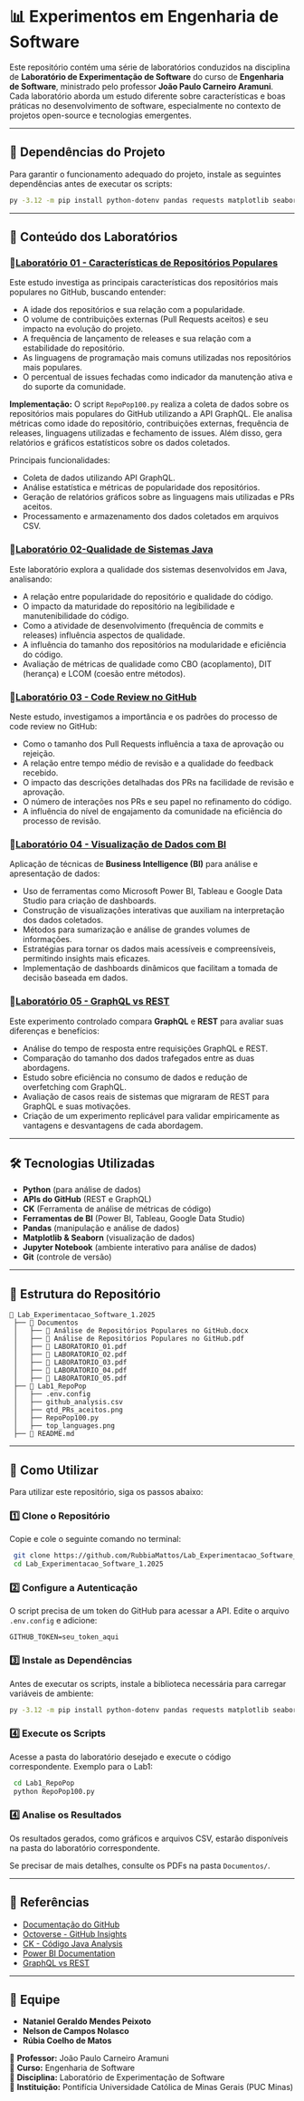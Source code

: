 # 📊 Experimentos em Engenharia de Software

Este repositório contém uma série de laboratórios conduzidos na disciplina de **Laboratório de Experimentação de Software** do curso de **Engenharia de Software**, ministrado pelo professor **João Paulo Carneiro Aramuni**. Cada laboratório aborda um estudo diferente sobre características e boas práticas no desenvolvimento de software, especialmente no contexto de projetos open-source e tecnologias emergentes.

---

## 📌 Dependências do Projeto

Para garantir o funcionamento adequado do projeto, instale as seguintes dependências antes de executar os scripts:

```sh
py -3.12 -m pip install python-dotenv pandas requests matplotlib seaborn
```

---

## 📌 Conteúdo dos Laboratórios

### 🔹[Laboratório 01 - Características de Repositórios Populares](Documentos/LABORATÓRIO_01.pdf)
Este estudo investiga as principais características dos repositórios mais populares no GitHub, buscando entender:
- A idade dos repositórios e sua relação com a popularidade.
- O volume de contribuições externas (Pull Requests aceitos) e seu impacto na evolução do projeto.
- A frequência de lançamento de releases e sua relação com a estabilidade do repositório.
- As linguagens de programação mais comuns utilizadas nos repositórios mais populares.
- O percentual de issues fechadas como indicador da manutenção ativa e do suporte da comunidade.

**Implementação:**
O script `RepoPop100.py` realiza a coleta de dados sobre os repositórios mais populares do GitHub utilizando a API 
GraphQL. Ele analisa métricas como idade do repositório, contribuições externas, frequência de releases, linguagens utilizadas e fechamento de issues. Além disso, gera relatórios e gráficos estatísticos sobre os dados coletados. 

Principais funcionalidades:
- Coleta de dados utilizando API GraphQL.
- Análise estatística e métricas de popularidade dos repositórios.
- Geração de relatórios gráficos sobre as linguagens mais utilizadas e PRs aceitos.
- Processamento e armazenamento dos dados coletados em arquivos CSV.

### 🔹[Laboratório 02-Qualidade de Sistemas Java](Documentos/LABORATÓRIO_02.pdf)
Este laboratório explora a qualidade dos sistemas desenvolvidos em Java, analisando:
- A relação entre popularidade do repositório e qualidade do código.
- O impacto da maturidade do repositório na legibilidade e manutenibilidade do código.
- Como a atividade de desenvolvimento (frequência de commits e releases) influência aspectos de qualidade.
- A influência do tamanho dos repositórios na modularidade e eficiência do código.
- Avaliação de métricas de qualidade como CBO (acoplamento), DIT (herança) e LCOM (coesão entre métodos).

### 🔹[Laboratório 03 - Code Review no GitHub](Documentos/LABORATÓRIO_03.pdf)
Neste estudo, investigamos a importância e os padrões do processo de code review no GitHub:
- Como o tamanho dos Pull Requests influência a taxa de aprovação ou rejeição.
- A relação entre tempo médio de revisão e a qualidade do feedback recebido.
- O impacto das descrições detalhadas dos PRs na facilidade de revisão e aprovação.
- O número de interações nos PRs e seu papel no refinamento do código.
- A influência do nível de engajamento da comunidade na eficiência do processo de revisão.

### 🔹[Laboratório 04 - Visualização de Dados com BI](Documentos/LABORATÓRIO_04.pdf)
Aplicação de técnicas de **Business Intelligence (BI)** para análise e apresentação de dados:
- Uso de ferramentas como Microsoft Power BI, Tableau e Google Data Studio para criação de dashboards.
- Construção de visualizações interativas que auxiliam na interpretação dos dados coletados.
- Métodos para sumarização e análise de grandes volumes de informações.
- Estratégias para tornar os dados mais acessíveis e compreensíveis, permitindo insights mais eficazes.
- Implementação de dashboards dinâmicos que facilitam a tomada de decisão baseada em dados.

### 🔹[Laboratório 05 - GraphQL vs REST](Documentos/LABORATÓRIO_05.pdf)
Este experimento controlado compara **GraphQL** e **REST** para avaliar suas diferenças e benefícios:
- Análise do tempo de resposta entre requisições GraphQL e REST.
- Comparação do tamanho dos dados trafegados entre as duas abordagens.
- Estudo sobre eficiência no consumo de dados e redução de overfetching com GraphQL.
- Avaliação de casos reais de sistemas que migraram de REST para GraphQL e suas motivações.
- Criação de um experimento replicável para validar empiricamente as vantagens e desvantagens de cada abordagem.

---

## 🛠️ Tecnologias Utilizadas
- **Python** (para análise de dados)
- **APIs do GitHub** (REST e GraphQL)
- **CK** (Ferramenta de análise de métricas de código)
- **Ferramentas de BI** (Power BI, Tableau, Google Data Studio)
- **Pandas** (manipulação e análise de dados)
- **Matplotlib & Seaborn** (visualização de dados)
- **Jupyter Notebook** (ambiente interativo para análise de dados)
- **Git** (controle de versão)

---

## 📂 Estrutura do Repositório
```
📂 Lab_Experimentacao_Software_1.2025
 ├── 📂 Documentos
 │   ├── 📄 Análise de Repositórios Populares no GitHub.docx
 │   ├── 📄 Análise de Repositórios Populares no GitHub.pdf
 │   ├── 📄 LABORATORIO_01.pdf
 │   ├── 📄 LABORATORIO_02.pdf
 │   ├── 📄 LABORATORIO_03.pdf
 │   ├── 📄 LABORATORIO_04.pdf
 │   ├── 📄 LABORATORIO_05.pdf
 ├── 📂 Lab1_RepoPop
 │   ├── .env.config
 │   ├── github_analysis.csv
 │   ├── qtd_PRs_aceitos.png
 │   ├── RepoPop100.py
 │   ├── top_languages.png
 ├── 📜 README.md
```

---

## 🚀 Como Utilizar

Para utilizar este repositório, siga os passos abaixo:

### 1️⃣ Clone o Repositório

Copie e cole o seguinte comando no terminal:

```sh
 git clone https://github.com/RubbiaMattos/Lab_Experimentacao_Software_1.2025.git
 cd Lab_Experimentacao_Software_1.2025
```

### 2️⃣ Configure a Autenticação

O script precisa de um token do GitHub para acessar a API. Edite o arquivo `.env.config` e adicione:

```env
GITHUB_TOKEN=seu_token_aqui
```

### 3️⃣ Instale as Dependências
Antes de executar os scripts, instale a biblioteca necessária para carregar variáveis de ambiente:
```sh
py -3.12 -m pip install python-dotenv pandas requests matplotlib seaborn
```

### 4️⃣ Execute os Scripts

Acesse a pasta do laboratório desejado e execute o código correspondente. Exemplo para o Lab1:

```sh
 cd Lab1_RepoPop
 python RepoPop100.py
```

### 4️⃣ Analise os Resultados

Os resultados gerados, como gráficos e arquivos CSV, estarão disponíveis na pasta do laboratório correspondente.

Se precisar de mais detalhes, consulte os PDFs na pasta `Documentos/`.

---

## 📖 Referências
- [Documentação do GitHub](https://docs.github.com/pt)
- [Octoverse - GitHub Insights](https://octoverse.github.com/)
- [CK - Código Java Analysis](https://github.com/mauricioaniche/ck)
- [Power BI Documentation](https://docs.microsoft.com/en-us/power-bi/fundamentals/service-get-started)
- [GraphQL vs REST](https://graphql.org/learn/)

---

## 👥 Equipe
- **Nataniel Geraldo Mendes Peixoto**  
- **Nelson de Campos Nolasco**  
- **Rúbia Coelho de Matos**  

📌 **Professor:** João Paulo Carneiro Aramuni  
📌 **Curso:** Engenharia de Software  
📌 **Disciplina:** Laboratório de Experimentação de Software  
📌 **Instituição:** Pontifícia Universidade Católica de Minas Gerais (PUC Minas)

